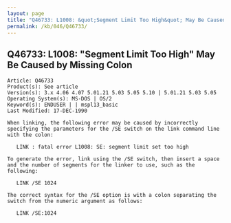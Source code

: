 ```yaml
---
layout: page
title: "Q46733: L1008: &quot;Segment Limit Too High&quot; May Be Caused by Missing Colon"
permalink: /kb/046/Q46733/
---
```


## Q46733: L1008: &quot;Segment Limit Too High&quot; May Be Caused by Missing Colon

	Article: Q46733
	Product(s): See article
	Version(s): 3.x 4.06 4.07 5.01.21 5.03 5.05 5.10 | 5.01.21 5.03 5.05
	Operating System(s): MS-DOS | OS/2
	Keyword(s): ENDUSER | | mspl13_basic
	Last Modified: 17-DEC-1990
	
	When linking, the following error may be caused by incorrectly
	specifying the parameters for the /SE switch on the link command line
	with the colon:
	
	   LINK : fatal error L1008: SE: segment limit set too high
	
	To generate the error, link using the /SE switch, then insert a space
	and the number of segments for the linker to use, such as the
	following:
	
	   LINK /SE 1024
	
	The correct syntax for the /SE option is with a colon separating the
	switch from the numeric argument as follows:
	
	   LINK /SE:1024
